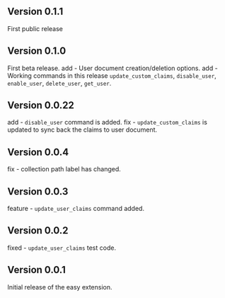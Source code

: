 ## Version 0.1.1

First public release


## Version 0.1.0

First beta release.
add - User document creation/deletion options.
add - Working commands in this release `update_custom_claims`, `disable_user`, `enable_user`, `delete_user`, `get_user`.

## Version 0.0.22

add - `disable_user` command is added.
fix - `update_custom_claims` is updated to sync back the claims to user document.

## Version 0.0.4

fix - collection path label has changed.

## Version 0.0.3

feature - `update_user_claims` command added.

## Version 0.0.2


fixed - `update_user_claims` test code.

## Version 0.0.1

Initial release of the easy extension.
